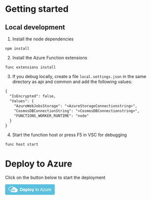 # Getting started

## Local development

1) Install the node dependencies
```
npm install
```

2) Install the Azure Function extensions
```
func extensions install
```

3) If you debug locally, create a file `local.settings.json` in the same directory as api and common and add the following values:
```
{
  "IsEncrypted": false,
  "Values": {
    "AzureWebJobsStorage": "<AzureStorageConnectionstring>",
    "CosmosDBConnectionString": "<CosmosDBConnectionstring>",
    "FUNCTIONS_WORKER_RUNTIME": "node"
  }
}
```

4) Start the function host or press F5 in VSC for debugging
```
func host start
```

# Deploy to Azure

Click on the button below to start the deployment

<a href="https://github.com/microsoft/verseagility/tree/master/pipeline/infrastructure/azuredeploy.json" target="_blank">
<img src="https://raw.githubusercontent.com/Azure/azure-quickstart-templates/master/1-CONTRIBUTION-GUIDE/images/deploytoazure.png"/>
</a>